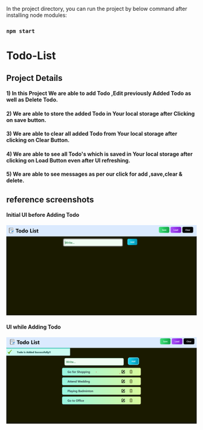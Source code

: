 
In the project directory, you can run the project by below command after installing node modules:

### `npm start`


# Todo-List

## Project Details

#### 1) In this Project We are able to add Todo ,Edit previously Added Todo as well as Delete Todo.

#### 2) We are able to store the added Todo in Your local storage after Clicking on save button.

#### 3) We are able to clear all added Todo  from Your local storage after clicking on Clear Button.

#### 4) We are able to see all Todo's which is saved in Your local storage after clicking on Load Button even after UI refreshing.

#### 5) We are able to see messages as per our click for add ,save,clear & delete.

## reference screenshots

#### Initial UI before Adding Todo
 <img  width="800" src="https://github.com/LokeshJawale1996/easfdd/blob/main/images/Todo.png">

#### UI while Adding Todo

<img  width="800" src="https://github.com/LokeshJawale1996/easfdd/blob/main/images/Todo1.png">




